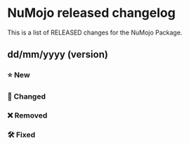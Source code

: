 # NuMojo released changelog

This is a list of RELEASED changes for the NuMojo Package.

## dd/mm/yyyy (version)

### ⭐️ New

### 🦋 Changed

### ❌ Removed

### 🛠️ Fixed
